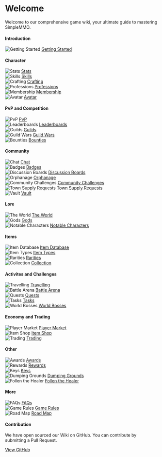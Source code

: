 # Welcome
Welcome to our comprehensive game wiki, your ultimate guide to mastering SimpleMMO.

<div class="grid grid-cols-1 sm:grid-cols-2 xl:grid-cols-4 gap-4 xl:gap-y-12 mt-4 home">
<div class="border-t border-neutral-800">

#### Introduction
![Getting Started](https://smmo-wiki.com/assets/icons/menu/getting_started.png) [Getting Started](/introduction/getting-started)

</div>

<div class="border-t border-neutral-800">

#### Character
![Stats](https://smmo-wiki.com/assets/icons/menu/strength.png) [Stats](/character/stats)\
![Skills](https://smmo-wiki.com/assets/icons/menu/fishing.png) [Skills](/character/skills)\
![Crafting](https://smmo-wiki.com/assets/icons/menu/crafting.png) [Crafting](/character/crafting)\
![Professions](https://smmo-wiki.com/assets/icons/menu/cooking.png) [Professions](/character/professions)\
![Membership](https://smmo-wiki.com/assets/icons/menu/membership.png) [Membership](/character/membership)\
![Avatar](https://smmo-wiki.com/assets/icons/menu/avatar.png) [Avatar](/character/avatar)

</div>
<div class="border-t border-neutral-800">

#### PvP and Competition
![PvP](https://smmo-wiki.com/assets/icons/menu/pvp.png) [PvP](/pvp-and-competition/pvp)\
![Leaderboards](https://smmo-wiki.com/assets/icons/menu/leaderboards.png) [Leaderboards](/pvp-and-competition/leaderboards)\
![Guilds](https://smmo-wiki.com/assets/icons/menu/guilds.png) [Guilds](/pvp-and-competition/guilds)\
![Guild Wars](https://smmo-wiki.com/assets/icons/menu/guild_wars.png) [Guild Wars](/pvp-and-competition/guild-wars)\
![Bounties](https://smmo-wiki.com/assets/icons/menu/bounties.png) [Bounties](/pvp-and-competition/bounties)


</div>
<div class="border-t border-neutral-800">
  
#### Community
![Chat](https://smmo-wiki.com/assets/icons/menu/chat.png) [Chat](/community/chat)\
![Badges](https://smmo-wiki.com/assets/icons/menu/badges.png) [Badges](/community/badges)\
![Discussion Boards](https://smmo-wiki.com/assets/icons/menu/discussion_boards.png) [Discussion Boards](/community/discussion-boards)\
![Orphanage](https://smmo-wiki.com/assets/icons/menu/orphanage.png) [Orphanage](/community/orphanage)\
![Community Challenges](https://smmo-wiki.com/assets/icons/menu/community_challenges.png) [Community Challenges](/community/community-challenges)\
![Town Supply Requests](https://smmo-wiki.com/assets/icons/menu/town_supply_requests.png) [Town Supply Requests](/community/town-supply-requests)\
![Vault](https://smmo-wiki.com/assets/icons/menu/vault.png) [Vault](/community/vault)

</div>
<div class="border-t border-neutral-800">

#### Lore
![The World](https://smmo-wiki.com/assets/icons/menu/world.png) [The World](/lore/the-world)\
![Gods](https://smmo-wiki.com/assets/icons/menu/gods.png) [Gods](/lore/the-world)\
![Notable Characters](https://smmo-wiki.com/assets/icons/menu/mahol.png) [Notable Characters](/lore/notable-characters)

</div>
<div class="border-t border-neutral-800">

#### Items
![Item Database](https://smmo-wiki.com/assets/icons/menu/item_database.png) [Item Database](https://smmo-db.com)\
![Item Types](https://smmo-wiki.com/assets/icons/menu/item_types.png) [Item Types](/items/item-types)\
![Rarities](https://smmo-wiki.com/assets/icons/menu/rarities.png) [Rarities](/items/rarities)\
![Collection](https://smmo-wiki.com/assets/icons/menu/collection.png) [Collection](/items/collection)

</div>
<div class="border-t border-neutral-800">

#### Activites and Challenges
![Travelling](https://smmo-wiki.com/assets/icons/menu/travelling.png) [Travelling](/activities-and-challenges/travelling)\
![Battle Arena](https://smmo-wiki.com/assets/icons/menu/arena.png) [Battle Arena](/activities-and-challenges/battle-arena)\
![Quests](https://smmo-wiki.com/assets/icons/menu/quests.png) [Quests](/activities-and-challenges/quests)\
![Tasks](https://smmo-wiki.com/assets/icons/menu/tasks.png) [Tasks](/activities-and-challenges/tasks)\
![World Bosses](https://smmo-wiki.com/assets/icons/menu/world_boss.png) [World Bosses](/activities-and-challenges/world-bosses)

</div>
<div class="border-t border-neutral-800">

#### Economy and Trading
![Player Market](https://smmo-wiki.com/assets/icons/menu/coins.png) [Player Market](/economy-and-trading/player-market)\
![Item Shop](https://smmo-wiki.com/assets/icons/menu/gold.png) [Item Shop](/economy-and-trading/item-shop)\
![Trading](https://smmo-wiki.com/assets/icons/menu/trading.png) [Trading](/economy-and-trading/trading)

</div>
<div class="border-t border-neutral-800">
  
#### Other
![Awards](https://smmo-wiki.com/assets/icons/menu/awards.png) [Awards](/other/awards)\
![Rewards](https://smmo-wiki.com/assets/icons/menu/rewards.png) [Rewards](/other/rewards)\
![Keys](https://smmo-wiki.com/assets/icons/menu/keys.png) [Keys](/other/keys)\
![Dumping Grounds](https://smmo-wiki.com/assets/icons/menu/dumping_grounds.png) [Dumping Grounds](/other/dumping-grounds)\
![Follen the Healer](https://smmo-wiki.com/assets/icons/menu/healer.png) [Follen the Healer](/other/follen-the-healer)

</div>
<div class="border-t border-neutral-800">
  
#### More

![FAQs](https://smmo-wiki.com/assets/icons/menu/book3.png) [FAQs](/more/faqs)\
![Game Rules](https://smmo-wiki.com/assets/icons/menu/book5.png) [Game Rules](/more/game-rules)\
![Road Map](https://smmo-wiki.com/assets/icons/menu/road_map.png) [Road Map](https://trello.com/b/XEzvjZVd/simplemmo-public-roadmap)

</div>
<div class="xl:col-span-2 border-t border-neutral-800">

#### Contribution

We have open sourced our Wiki on GitHub. You can contribute by submitting a Pull Request.

[View GitHub](https://github.com/ImY0mu/smmo-wiki-resources)

</div>
</div>

















